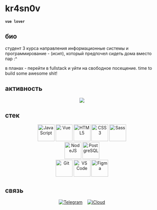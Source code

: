 # kr4sn0v

**`vue lover`** 

## био

<span>студент 3 курса направления информационные системы и программирование - (исип), который предпочел сидеть дома вместо пар :^

в планах - перейти в fullstack и уйти на свободное посещение. time to build some awesome shit! </span>

## активность

<div align="center">
  <img src="https://nirzak-streak-stats.vercel.app/?user=kr4sn0v&theme=vue&hide_border=false" />
</div>

## стек
<p align="center">
  <!-- frontend -->
  <a href="https://developer.mozilla.org/en-US/docs/Web/JavaScript" target="_blank" rel="noreferrer"><img src="https://raw.githubusercontent.com/danielcranney/readme-generator/main/public/icons/skills/javascript-colored.svg" alt="JavaScript" title="JavaScript" width="55" height="55" /></a>
  <a href="https://vuejs.org/" target="_blank" rel="noreferrer"><img src="https://raw.githubusercontent.com/danielcranney/readme-generator/main/public/icons/skills/vuejs-colored.svg" alt="Vue" title="Vue.js" width="55" height="55" /></a>
  <a href="https://developer.mozilla.org/en-US/docs/Glossary/HTML5" target="_blank" rel="noreferrer"><img src="https://raw.githubusercontent.com/danielcranney/readme-generator/main/public/icons/skills/html5-colored.svg" alt="HTML5" title="HTML5" width="55" height="55" /></a>
  <a href="https://www.w3.org/TR/CSS/#css" target="_blank" rel="noreferrer"><img src="https://raw.githubusercontent.com/danielcranney/readme-generator/main/public/icons/skills/css3-colored.svg" alt="CSS3" title="CSS3" width="55" height="55" /></a>
  <a href="https://sass-lang.com/" target="_blank" rel="noreferrer"><img src="https://raw.githubusercontent.com/danielcranney/readme-generator/main/public/icons/skills/sass-colored.svg" alt="Sass" title="Sass" width="55" height="55" /></a>
  <br>
  <!-- backend -->
  <a href="https://nodejs.org/en/" target="_blank" rel="noreferrer"><img src="https://raw.githubusercontent.com/danielcranney/readme-generator/main/public/icons/skills/nodejs-colored.svg" alt="NodeJS" title="Node.js" width="55" height="55" /></a>
  <a href="https://www.postgresql.org/" target="_blank" rel="noreferrer"><img src="https://raw.githubusercontent.com/danielcranney/readme-generator/main/public/icons/skills/postgresql-colored.svg" alt="PostgreSQL" title="PostgreSQL" width="55" height="55" /></a>
  <br>
  <!-- tools -->
  <a href="https://git-scm.com/" target="_blank" rel="noreferrer"><img src="https://raw.githubusercontent.com/danielcranney/readme-generator/main/public/icons/skills/git-colored.svg" alt="Git" title="Git" width="55" height="55" /></a>
  <a href="https://code.visualstudio.com/" target="_blank" rel="noreferrer"><img src="https://raw.githubusercontent.com/danielcranney/readme-generator/main/public/icons/skills/visualstudiocode-colored.svg" alt="VS Code" title="VS Code" width="55" height="55" /></a>
  <a href="https://www.figma.com/" target="_blank" rel="noreferrer"><img src="https://raw.githubusercontent.com/danielcranney/readme-generator/main/public/icons/skills/figma-colored.svg" alt="Figma" title="Figma" width="55" height="55" /></a>
</p>

## связь
<div align="center">
  <a href="https://t.me/qiuscou" target="_blank"><img src="https://img.shields.io/badge/Telegram-2CA5E0?style=for-the-badge&logo=telegram&logoColor=white" alt="Telegram"/></a>&nbsp;&nbsp;&nbsp;
  <a href="mailto:qiuscou@icloud.com"><img src="https://img.shields.io/badge/iCloud-3693F3?style=for-the-badge&logo=icloud&logoColor=white" alt="iCloud"/></a>
</div>


